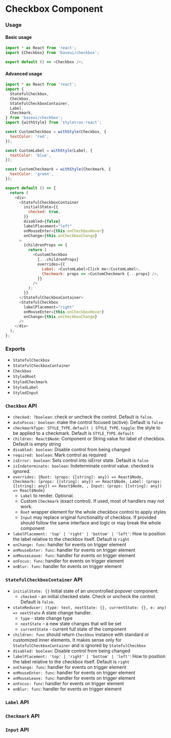 # Checkbox Component

### Usage

#### Basic usage

```javascript
import * as React from 'react';
import {Checkbox} from 'baseui/checkbox';

export default () => <Checkbox />;
```

#### Advanced usage

```javascript
import * as React from 'react';
import {
  StatefulCheckbox,
  Checkbox,
  StatefulCheckboxContainer,
  Label,
  Checkmark,
} from 'baseui/checkbox';
import {withStyle} from 'styletron-react';

const CustomCheckbox = withStyle(Checkbox, {
  textColor: 'red',
});

const CustomLabel = withStyle(Label, {
  textColor: 'blue',
});

const CustomCheckmark = withStyle(Checkmark, {
  textColor: 'green',
});

export default () => {
  return (
    <div>
      <StatefulCheckboxContainer
        initialState={{
          checked: true,
        }}
        disabled={false}
        labelPlacement="left"
        onMouseEnter={this.onCheckboxHover}
        onChange={this.onCheckboxChange}
      >
        {childrenProps => {
          return (
            <CustomCheckbox
              {...childrenProps}
              overrides={{
                Label: <CustomLabel>Click me</CustomLabel>,
                Checkmark: props => <CustomCheckmark {...props} />,
              }}
            />
          );
        }}
      </StatefulCheckboxContainer>
      <StatefulCheckbox
        labelPlacement="right"
        onMouseEnter={this.onCheckboxHover}
        onChange={this.onCheckboxChange}
      />
    </div>
  );
};
```

### Exports

- `StatefulCheckbox`
- `StatefulCheckboxContainer`
- `Checkbox`
- `StyledRoot`
- `StyledCheckmark`
- `StyledLabel`
- `StyledInput`

### `Checkbox` API

- `checked: ?boolean`:
  check or uncheck the control. Default is `false`.
- `autoFocus: boolean`:
  make the control focused (active). Default is `false`
- `checkmarkType: STYLE_TYPE.default | STYLE_TYPE.toggle`:
  the style to be applied to a checkmark. Default is `STYLE_TYPE.default`
- `children: React$Node`:
  Component or String value for label of checkbox. Default is empty string
- `disabled: boolean`:
  Disable control from being changed
- `required: boolean`:
  Mark control as required
- `isError: boolean`:
  Sets control into isError state. Default is `false`
- `isIndeterminate: boolean`:
  Indeterminate control value. checked is ignored.
- `overrides: {Root: (props: {[string]: any}) => React$Node, Checkmark: (props: {[string]: any}) => React$Node, Label: (props: {[string]: any}) => React$Node, , Input: (props: {[string]: any}) => React$Node}`
  - `Label` to render. Optional.
  - Custom `Checkmark` (exact control). If used, most of handlers may not work.
  - `Root` wrapper element for the whole checkbox control to apply styles
  - `Input` may replace original functionality of checkbox. If provided should follow the same interface and logic or may break the whole component
- `labelPlacement: 'top' | 'right' | 'bottom' | 'left'`:
  How to position the label relative to the checkbox itself. Default is `right`
- `onChange: func`:
  handler for events on trigger element
- `onMouseEnter: func`:
  handler for events on trigger element
- `onMouseLeave: func`:
  handler for events on trigger element
- `onFocus: func`:
  handler for events on trigger element
- `onBlur: func`:
  handler for events on trigger element

### `StatefulCheckboxContainer` API

- `initialState: {}`
  Initial state of an uncontrolled popover component.
  - `checked` - an initial checked state. Check or uncheck the control. Default is `false`.
- `stateReducer: (type: text, nextState: {}, currentState: {}, e: any) => nextState`
  A state change handler.
  - `type` - state change type
  - `nextState` - a new state changes that will be set
  - `currentState` - current full state of the component
- `children: func` should return `Checkbox` instance with standard or customized inner elements. It makes sense only for `StatefulCheckboxContainer` and is ignored by `StatefulCheckbox`
- `disabled: boolean`:
  Disable control from being changed
- `labelPlacement: 'top' | 'right' | 'bottom' | 'left'`:
  How to position the label relative to the checkbox itself. Default is `right`
- `onChange: func`:
  handler for events on trigger element
- `onMouseEnter: func`:
  handler for events on trigger element
- `onMouseLeave: func`:
  handler for events on trigger element
- `onFocus: func`:
  handler for events on trigger element
- `onBlur: func`:
  handler for events on trigger element

### `Label` API

### `Checkmark` API

### `Input` API
